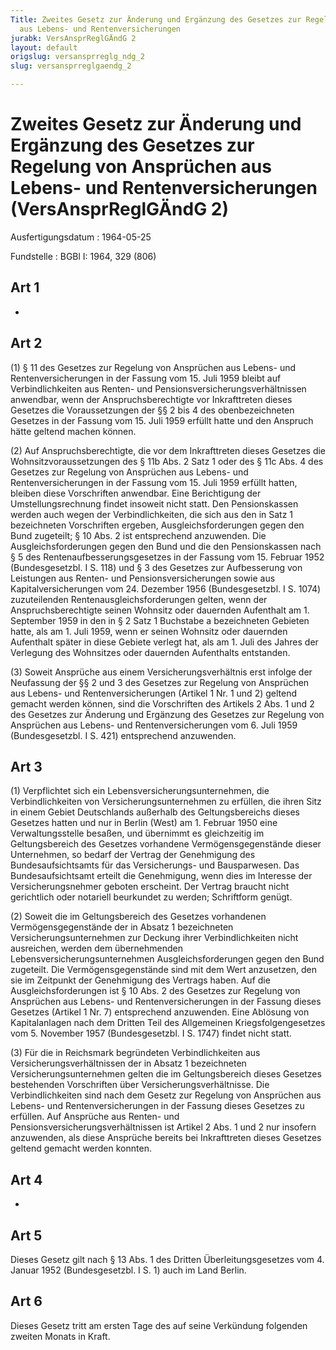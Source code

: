 ```yaml
---
Title: Zweites Gesetz zur Änderung und Ergänzung des Gesetzes zur Regelung von Ansprüchen
  aus Lebens- und Rentenversicherungen
jurabk: VersAnsprReglGÄndG 2
layout: default
origslug: versansprreglg_ndg_2
slug: versansprreglgaendg_2

---
```


# Zweites Gesetz zur Änderung und Ergänzung des Gesetzes zur Regelung von Ansprüchen aus Lebens- und Rentenversicherungen (VersAnsprReglGÄndG 2)

Ausfertigungsdatum
:   1964-05-25

Fundstelle
:   BGBl I: 1964, 329 (806)



## Art 1

-


## Art 2

(1) § 11 des Gesetzes zur Regelung von Ansprüchen aus Lebens- und
Rentenversicherungen in der Fassung vom 15. Juli 1959 bleibt auf
Verbindlichkeiten aus Renten- und Pensionsversicherungsverhältnissen
anwendbar, wenn der Anspruchsberechtigte vor Inkrafttreten dieses
Gesetzes die Voraussetzungen der §§ 2 bis 4 des obenbezeichneten
Gesetzes in der Fassung vom 15. Juli 1959 erfüllt hatte und den
Anspruch hätte geltend machen können.

(2) Auf Anspruchsberechtigte, die vor dem Inkrafttreten dieses
Gesetzes die Wohnsitzvoraussetzungen des § 11b Abs. 2 Satz 1 oder des
§ 11c Abs. 4 des Gesetzes zur Regelung von Ansprüchen aus Lebens- und
Rentenversicherungen in der Fassung vom 15. Juli 1959 erfüllt hatten,
bleiben diese Vorschriften anwendbar. Eine Berichtigung der
Umstellungsrechnung findet insoweit nicht statt. Den Pensionskassen
werden auch wegen der Verbindlichkeiten, die sich aus den in Satz 1
bezeichneten Vorschriften ergeben, Ausgleichsforderungen gegen den
Bund zugeteilt; § 10 Abs. 2 ist entsprechend anzuwenden. Die
Ausgleichsforderungen gegen den Bund und die den Pensionskassen nach §
5 des Rentenaufbesserungsgesetzes in der Fassung vom 15. Februar 1952
(Bundesgesetzbl. I S. 118) und § 3 des Gesetzes zur Aufbesserung von
Leistungen aus Renten- und Pensionsversicherungen sowie aus
Kapitalversicherungen vom 24. Dezember 1956 (Bundesgesetzbl. I S.
1074) zuzuteilenden Rentenausgleichsforderungen gelten, wenn der
Anspruchsberechtigte seinen Wohnsitz oder dauernden Aufenthalt am 1.
September 1959 in den in § 2 Satz 1 Buchstabe a bezeichneten Gebieten
hatte, als am 1. Juli 1959, wenn er seinen Wohnsitz oder dauernden
Aufenthalt später in diese Gebiete verlegt hat, als am 1. Juli des
Jahres der Verlegung des Wohnsitzes oder dauernden Aufenthalts
entstanden.

(3) Soweit Ansprüche aus einem Versicherungsverhältnis erst infolge
der Neufassung der §§ 2 und 3 des Gesetzes zur Regelung von Ansprüchen
aus Lebens- und Rentenversicherungen (Artikel 1 Nr. 1 und 2) geltend
gemacht werden können, sind die Vorschriften des Artikels 2 Abs. 1 und
2 des Gesetzes zur Änderung und Ergänzung des Gesetzes zur Regelung
von Ansprüchen aus Lebens- und Rentenversicherungen vom 6. Juli 1959
(Bundesgesetzbl. I S. 421) entsprechend anzuwenden.


## Art 3

(1) Verpflichtet sich ein Lebensversicherungsunternehmen, die
Verbindlichkeiten von Versicherungsunternehmen zu erfüllen, die ihren
Sitz in einem Gebiet Deutschlands außerhalb des Geltungsbereichs
dieses Gesetzes hatten und nur in Berlin (West) am 1. Februar 1950
eine Verwaltungsstelle besaßen, und übernimmt es gleichzeitig im
Geltungsbereich des Gesetzes vorhandene Vermögensgegenstände dieser
Unternehmen, so bedarf der Vertrag der Genehmigung des
Bundesaufsichtsamts für das Versicherungs- und Bausparwesen. Das
Bundesaufsichtsamt erteilt die Genehmigung, wenn dies im Interesse der
Versicherungsnehmer geboten erscheint. Der Vertrag braucht nicht
gerichtlich oder notariell beurkundet zu werden; Schriftform genügt.

(2) Soweit die im Geltungsbereich des Gesetzes vorhandenen
Vermögensgegenstände der in Absatz 1 bezeichneten
Versicherungsunternehmen zur Deckung ihrer Verbindlichkeiten nicht
ausreichen, werden dem übernehmenden Lebensversicherungsunternehmen
Ausgleichsforderungen gegen den Bund zugeteilt. Die
Vermögensgegenstände sind mit dem Wert anzusetzen, den sie im
Zeitpunkt der Genehmigung des Vertrags haben. Auf die
Ausgleichsforderungen ist § 10 Abs. 2 des Gesetzes zur Regelung von
Ansprüchen aus Lebens- und Rentenversicherungen in der Fassung dieses
Gesetzes (Artikel 1 Nr. 7) entsprechend anzuwenden. Eine Ablösung von
Kapitalanlagen nach dem Dritten Teil des Allgemeinen
Kriegsfolgengesetzes vom 5. November 1957 (Bundesgesetzbl. I S. 1747)
findet nicht statt.

(3) Für die in Reichsmark begründeten Verbindlichkeiten aus
Versicherungsverhältnissen der in Absatz 1 bezeichneten
Versicherungsunternehmen gelten die im Geltungsbereich dieses Gesetzes
bestehenden Vorschriften über Versicherungsverhältnisse. Die
Verbindlichkeiten sind nach dem Gesetz zur Regelung von Ansprüchen aus
Lebens- und Rentenversicherungen in der Fassung dieses Gesetzes zu
erfüllen. Auf Ansprüche aus Renten- und
Pensionsversicherungsverhältnissen ist Artikel 2 Abs. 1 und 2 nur
insofern anzuwenden, als diese Ansprüche bereits bei Inkrafttreten
dieses Gesetzes geltend gemacht werden konnten.


## Art 4

-


## Art 5

Dieses Gesetz gilt nach § 13 Abs. 1 des Dritten Überleitungsgesetzes
vom 4. Januar 1952 (Bundesgesetzbl. I S. 1) auch im Land Berlin.


## Art 6

Dieses Gesetz tritt am ersten Tage des auf seine Verkündung folgenden
zweiten Monats in Kraft.

